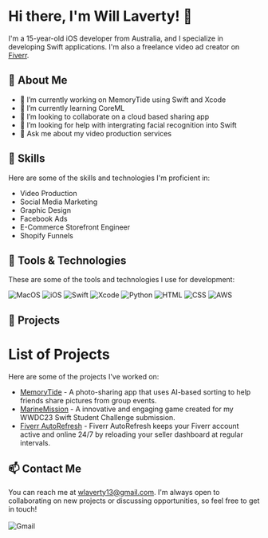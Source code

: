 # Hi there, I'm Will Laverty! 👋

I'm a 15-year-old iOS developer from Australia, and I specialize in developing Swift applications. I'm also a freelance video ad creator on [Fiverr](https://www.fiverr.com/williamlaverty).

## 🧐 About Me
- 🔭 I’m currently working on MemoryTide using Swift and Xcode
- 🌱 I’m currently learning CoreML
- 👯 I’m looking to collaborate on a cloud based sharing app
- 🤔 I’m looking for help with intergrating facial recognition into Swift
- 💬 Ask me about my video production services

## 🚀 Skills
Here are some of the skills and technologies I'm proficient in:

- Video Production
- Social Media Marketing
- Graphic Design
- Facebook Ads
- E-Commerce Storefront Engineer
- Shopify Funnels

## 🔧 Tools & Technologies
These are some of the tools and technologies I use for development:

![MacOS](https://img.shields.io/badge/mac%20os-000000?style=for-the-badge&logo=apple&logoColor=white)
![iOS](https://img.shields.io/badge/iOS-000000?style=for-the-badge&logo=ios&logoColor=white)
![Swift](https://img.shields.io/badge/Swift-FA7343?style=for-the-badge&logo=swift&logoColor=white)
![Xcode](https://img.shields.io/badge/Xcode-007ACC?style=for-the-badge&logo=Xcode&logoColor=white)
![Python](https://img.shields.io/badge/Python-14354C?style=for-the-badge&logo=python&logoColor=white)
![HTML](https://img.shields.io/badge/HTML5-E34F26?style=for-the-badge&logo=html5&logoColor=white)
![CSS](https://img.shields.io/badge/CSS3-1572B6?style=for-the-badge&logo=css3&logoColor=white)
![AWS](https://img.shields.io/badge/Amazon_AWS-FF9900?style=for-the-badge&logo=amazonaws&logoColor=white)

## 🌟 Projects

# List of Projects
Here are some of the projects I've worked on:

- [MemoryTide](https://github.com/William-Laverty/MemoryTide) - A photo-sharing app that uses AI-based sorting to help friends share pictures from group events. 
- [MarineMission](https://github.com/William-Laverty/Marine-Mission-WWDC23) - A innovative and engaging game created for my WWDC23 Swift Student Challenge submission.
- [Fiverr AutoRefresh](https://github.com/William-Laverty/Fiverr-AutoRefresh) - Fiverr AutoRefresh keeps your Fiverr account active and online 24/7 by reloading your seller dashboard at regular intervals.

## 📫 Contact Me
You can reach me at wlaverty13@gmail.com. I'm always open to collaborating on new projects or discussing opportunities, so feel free to get in touch!
</br></br>
![Gmail](https://img.shields.io/badge/Gmail-D14836?style=for-the-badge&logo=gmail&logoColor=white)
